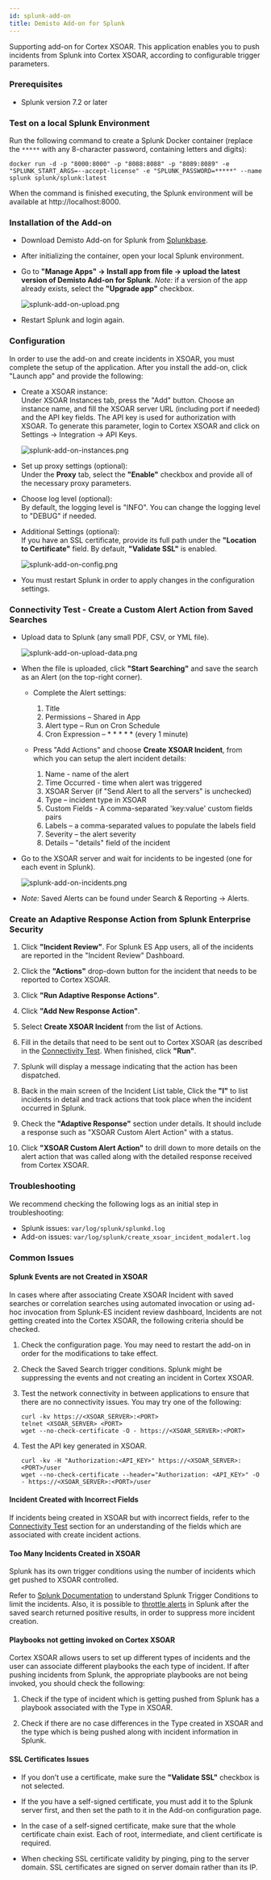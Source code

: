 ```yaml
---
id: splunk-add-on
title: Demisto Add-on for Splunk
---
```

Supporting add-on for Cortex XSOAR. This application enables you to push incidents from Splunk into Cortex XSOAR, according to configurable trigger parameters.


### Prerequisites
* Splunk version 7.2 or later


### Test on a local Splunk Environment
Run the following command to create a Splunk Docker container (replace the `*****` with any 8-character password, containing letters and digits):
```
docker run -d -p "8000:8000" -p "8088:8088" -p "8089:8089" -e "SPLUNK_START_ARGS=--accept-license" -e "SPLUNK_PASSWORD=*****" --name splunk splunk/splunk:latest
```
When the command is finished executing, the Splunk environment will be available at http://localhost:8000.


### Installation of the Add-on
* Download Demisto Add-on for Splunk from [Splunkbase](https://splunkbase.splunk.com/app/3448).
* After initializing the container, open your local Splunk environment.
* Go to **"Manage Apps" → Install app from file → upload the latest version of Demisto Add-on for Splunk**.
  *Note:* if a version of the app already exists, select the **"Upgrade app"** checkbox.
  
  ![splunk-add-on-upload.png](../../../docs/doc_imgs/reference/splunk-add-on-upload.png)
* Restart Splunk and login again.


### Configuration
In order to use the add-on and create incidents in XSOAR, you must complete the setup of the application. After you install the add-on, click "Launch app" and provide the following:
* Create a XSOAR instance:  
  Under XSOAR Instances tab, press the "Add" button. Choose an instance name, and fill the XSOAR server URL (including port if needed) and the API key fields. The API key is used for authorization with XSOAR. To generate this parameter, login to Cortex XSOAR and click on Settings → Integration → API Keys.
  
  ![splunk-add-on-instances.png](../../../docs/doc_imgs/reference/splunk-add-on-instances.png)
* Set up proxy settings (optional):  
  Under the **Proxy** tab, select the **"Enable"** checkbox and provide all of the necessary proxy parameters.
* Choose log level (optional):  
  By default, the logging level is "INFO". You can change the logging level to "DEBUG" if needed.
* Additional Settings (optional):  
 If you have an SSL certificate, provide its full path under the **"Location to Certificate"** field.
  By default, **"Validate SSL"** is enabled.
  
  ![splunk-add-on-config.png](../../../docs/doc_imgs/reference/splunk-add-on-config.png)
* You must restart Splunk in order to apply changes in the configuration settings.

       
### Connectivity Test - Create a Custom Alert Action from Saved Searches
* Upload data to Splunk (any small PDF, CSV, or YML file).

  ![splunk-add-on-upload-data.png](../../../docs/doc_imgs/reference/splunk-add-on-upload-data.png)
* When the file is uploaded, click **"Start Searching"** and save the search as an Alert (on the top-right corner).
  * Complete the Alert settings:
      1. Title
      2. Permissions – Shared in App
      3. Alert type – Run on Cron Schedule
      4. Cron Expression – * * * * * (every 1 minute)
  
  * Press "Add Actions" and choose **Create XSOAR Incident**, from which you can setup the alert incident details:
      1. Name - name of the alert
      2. Time Occurred - time when alert was triggered
      3. XSOAR Server (if "Send Alert to all the servers" is unchecked)
      4. Type – incident type in XSOAR
      5. Custom Fields - A comma-separated 'key:value' custom fields pairs
      6. Labels – a comma-separated values to populate the labels field
      7. Severity – the alert severity
      8. Details – "details" field of the incident

* Go to the XSOAR server and wait for incidents to be ingested (one for each event in Splunk).

  ![splunk-add-on-incidents.png](../../../docs/doc_imgs/reference/splunk-add-on-incidents.png)

* *Note:* Saved Alerts can be found under Search & Reporting → Alerts.


### Create an Adaptive Response Action from Splunk Enterprise Security
1. Click **"Incident Review"**. For Splunk ES App users, all of the incidents are reported in the "Incident Review" Dashboard.

2. Click the **"Actions"** drop-down button for the incident that needs to be reported to Cortex XSOAR.

3. Click **"Run Adaptive Response Actions"**.

4. Click **"Add New Response Action"**.

5. Select **Create XSOAR Incident** from the list of Actions.

6. Fill in the details that need to be sent out to Cortex XSOAR (as described in the [Connectivity Test](#connectivity-test---create-a-custom-alert-action-from-saved-searches). When finished, click **"Run"**.

7. Splunk will display a message indicating that the action has been dispatched.

8. Back in the main screen of the Incident List table, Click the **"I"** to list incidents in detail and track actions that took place when the incident occurred in Splunk.

9. Check the **"Adaptive Response"** section under details. It should include a response such as "XSOAR Custom Alert Action" with a status.

10. Click **"XSOAR Custom Alert Action"** to drill down to more details on the alert action that was called along with the detailed response received from Cortex XSOAR.


### Troubleshooting
We recommend checking the following logs as an initial step in troubleshooting:
- Splunk issues: `var/log/splunk/splunkd.log`
- Add-on issues: `var/log/splunk/create_xsoar_incident_modalert.log`


### Common Issues

#### Splunk Events are not Created in XSOAR
In cases where after associating Create XSOAR Incident with saved searches or correlation searches using automated invocation or using ad-hoc invocation from Splunk-ES incident review dashboard, Incidents are not getting created into the Cortex XSOAR, the following criteria should be checked.

1. Check the configuration page. You may need to restart the add-on in order for the modifications to take effect.

2. Check the Saved Search trigger conditions. Splunk might be suppressing the events and not creating an incident in Cortex XSOAR.

3. Test the network connectivity in between applications to ensure that there are no connectivity issues. You may try one of the following:
   ```
   curl -kv https://<XSOAR_SERVER>:<PORT>
   telnet <XSOAR_SERVER> <PORT>
   wget --no-check-certificate -O - https://<XSOAR_SERVER>:<PORT>
   ```

4. Test the API key generated in XSOAR.
   ```
   curl -kv -H "Authorization:<API_KEY>" https://<XSOAR_SERVER>:<PORT>/user
   wget --no-check-certificate --header="Authorization: <API_KEY>" -O - https://<XSOAR_SERVER>:<PORT>/user
   ```

#### Incident Created with Incorrect Fields
If incidents being created in XSOAR but with incorrect fields, refer to the [Connectivity Test](#connectivity-test---create-a-custom-alert-action-from-saved-searches) section for an understanding of the fields which are associated with create incident actions.

#### Too Many Incidents Created in XSOAR
Splunk has its own trigger conditions using the number of incidents which get pushed to XSOAR controlled.

Refer to [Splunk Documentation](https://docs.splunk.com/Documentation/Splunk/latest/Alert/AlertTriggerConditions) to understand Splunk Trigger Conditions to limit the incidents. 
Also, it is possible to [throttle alerts](https://docs.splunk.com/Documentation/SplunkCloud/latest/Alert/ThrottleAlerts) in Splunk after the saved search returned positive results, in order to suppress more incident creation.

#### Playbooks not getting invoked on Cortex XSOAR
Cortex XSOAR allows users to set up different types of incidents and the user can associate different playbooks the each type of incident. If after pushing incidents from Splunk, the appropriate playbooks are not being invoked, you should check the following:
1. Check if the type of incident which is getting pushed from Splunk has a playbook associated with the Type in XSOAR.

2. Check if there are no case differences in the Type created in XSOAR and the type which is being pushed along with incident information in Splunk.

#### SSL Certificates Issues
* If you don’t use a certificate, make sure the **"Validate SSL"** checkbox is not selected.

* If the you have a self-signed certificate, you must add it to the Splunk server first, and then set the path to it in the Add-on configuration page.

* In the case of a self-signed certificate, make sure that the whole certificate chain exist. Each of root, intermediate, and client certificate is required.

* When checking SSL certificate validity by pinging, ping to the server domain. SSL certificates are signed on server domain rather than its IP.
